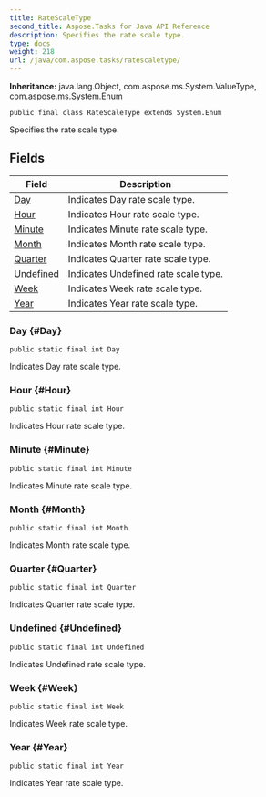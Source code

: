 ```yaml
---
title: RateScaleType
second_title: Aspose.Tasks for Java API Reference
description: Specifies the rate scale type.
type: docs
weight: 218
url: /java/com.aspose.tasks/ratescaletype/
---
```


**Inheritance:**
java.lang.Object, com.aspose.ms.System.ValueType, com.aspose.ms.System.Enum
```
public final class RateScaleType extends System.Enum
```

Specifies the rate scale type.
## Fields

| Field | Description |
| --- | --- |
| [Day](#Day) | Indicates Day rate scale type. |
| [Hour](#Hour) | Indicates Hour rate scale type. |
| [Minute](#Minute) | Indicates Minute rate scale type. |
| [Month](#Month) | Indicates Month rate scale type. |
| [Quarter](#Quarter) | Indicates Quarter rate scale type. |
| [Undefined](#Undefined) | Indicates Undefined rate scale type. |
| [Week](#Week) | Indicates Week rate scale type. |
| [Year](#Year) | Indicates Year rate scale type. |
### Day {#Day}
```
public static final int Day
```


Indicates Day rate scale type.

### Hour {#Hour}
```
public static final int Hour
```


Indicates Hour rate scale type.

### Minute {#Minute}
```
public static final int Minute
```


Indicates Minute rate scale type.

### Month {#Month}
```
public static final int Month
```


Indicates Month rate scale type.

### Quarter {#Quarter}
```
public static final int Quarter
```


Indicates Quarter rate scale type.

### Undefined {#Undefined}
```
public static final int Undefined
```


Indicates Undefined rate scale type.

### Week {#Week}
```
public static final int Week
```


Indicates Week rate scale type.

### Year {#Year}
```
public static final int Year
```


Indicates Year rate scale type.

